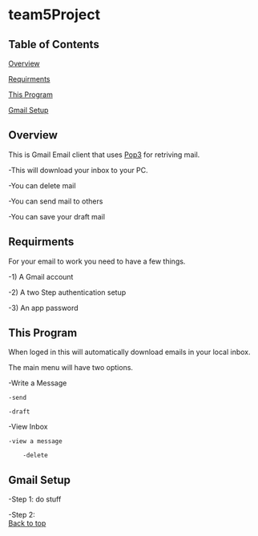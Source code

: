 # team5Project
## Table of Contents
[Overview](#overview)

[Requirments](#requirments)

[This Program](#this-program)

[Gmail Setup](#gmail-setup)

## Overview
This is Gmail Email client that uses [Pop3](https://en.wikipedia.org/wiki/Post_Office_Protocol) for retriving mail. 

-This will download your inbox to your PC.

-You can delete mail

-You can send mail to others

-You can save your draft mail

## Requirments
For your email to work you need to have a few things.

-1) A Gmail account

-2) A two Step authentication setup

-3) An app password

## This Program
When loged in this will automatically download emails in your local inbox.

The main menu will have two options.

-Write a Message

	-send
	
	-draft
	
-View Inbox

	-view a message
	
		-delete

## Gmail Setup
-Step 1: do stuff

-Step 2:  
	[Back to top](#team5Project)
